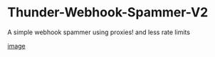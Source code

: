 # Thunder-Webhook-Spammer-V2
A simple webhook spammer using proxies! and less rate limits 


[image](https://files.catbox.moe/aq6ldz.png)
